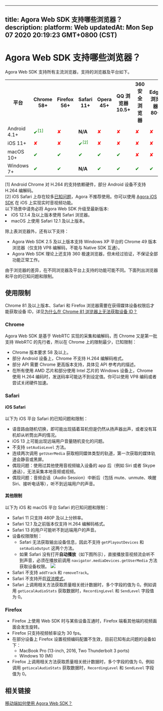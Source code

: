 
---
title: Agora Web SDK 支持哪些浏览器？
description: 
platform: Web
updatedAt: Mon Sep 07 2020 20:19:23 GMT+0800 (CST)
---
# Agora Web SDK 支持哪些浏览器？
Agora Web SDK 支持所有主流浏览器，支持的浏览器及平台如下。

<table>
  <tr>
    <th>平台</th>
    <th>Chrome 58+</th>
    <th>Firefox 56+</th>
    <th>Safari 11+</th>
    <th>Opera 45+</th>
    <th>QQ 浏览器 10.5+</th>
    <th>360 安全浏览器</th>
    <th>Edge 浏览器 80+</th>
  </tr>
  <tr>
    <td>Android 4.1+</td>
		<td><font color="green">✔<sup>[1]</sup></td>
    <td><font color="red">✘</td>
		<td><b>N/A</b></td>
    <td><font color="red">✘</td>
    <td><font color="red">✘</td>
    <td><font color="red">✘</td>
    <td><font color="red">✘</td>
  </tr>
  <tr>
    <td>iOS 11+</td>
    <td><font color="red">✘</td>
    <td><font color="red">✘</td>
		<td><font color="green">✔<sup>[2]</sup></td>
    <td><font color="red">✘</td>
    <td><font color="red">✘</td>
    <td><font color="red">✘</td>
    <td><font color="red">✘</td>
  </tr>
  <tr>
    <td>macOS 10+</td>
    <td><font color="green">✔</td>
    <td><font color="green">✔</td>
    <td><font color="green">✔</td>
    <td><font color="green">✔</td>
    <td><font color="green">✔</td>
    <td><font color="red">✘</td>
    <td><font color="red">✘</td>
  </tr>
  <tr>
    <td>Windows 7+</td>
    <td><font color="green">✔</td>
    <td><font color="green">✔</td>
		<td><b>N/A</b></td>
    <td><font color="green">✔</td>
    <td><font color="green">✔</td>
    <td><font color="green">✔</td>
    <td><font color="green">✔</td>
  </tr>
</table>

<div class="alert warning">[1] Android Chrome 对 H.264 的支持依赖硬件，部分 Android 设备不支持 H.264 编解码。<br>
	[2] iOS Safari 上存在较多<a href="../../cn/faq/browser_support.md">已知问题</a>，Agora 不推荐使用。你可以使用 <a href="https://docs.agora.io/cn/Interactive%20Broadcast/downloads">Agora iOS SDK</a> 在 iOS 上实现实时音视频功能。</div>

<div class="alert warning">以下场景中请务必将 Agora Web SDK 升级至最新版本:
	<li>iOS 12.1.4 及以上版本使用 Safari 浏览器。</li>
	<li>macOS 上使用 Safari 12.1 及以上版本。</li>
	</div>
	
除上表浏览器外，还有以下支持：

- Agora Web SDK 2.5 及以上版本支持 Windows XP 平台的 Chrome 49 版本浏览器（仅支持 VP8 编解码，不能与 Native SDK 互通）。
- Agora Web SDK 理论上还支持 360 极速浏览器，但未经过验证，不保证全部功能正常工作。

由于浏览器的差异，在不同浏览器及平台上支持的功能可能不同。下面列出浏览器和平台的已知问题和限制。

## 使用限制

Chrome 81 及以上版本、Safari 和 Firefox 浏览器需要在获得媒体设备权限后才能获取设备 ID，详见[为什么在 Chrome 81 浏览器上无法获取设备 ID？](../../cn/faq/empty_deviceId.md)

### Chrome

Agora Web SDK 是基于 WebRTC 实现的采集和编解码，而 Chrome 又是第一批支持 WebRTC 的先行者，所以在 Chrome 上的限制最少，已知限制：

- Chrome 版本要求 58 及以上。
- 部分 Android 设备上，Chrome 不支持 H.264 编解码格式。
- 部分 API 需要 Chrome 更高版本支持，具体见 API 参考内的描述。
- 在所有使用 AMD 芯片和部分使用 Intel 芯片的 Windows 设备上，Chrome 使用 H.264 编码时，发送码率可能达不到设定值。你可以使用 VP8 编码或者尝试关闭硬件加速。

### Safari

#### <a name="ios"></a>**iOS Safari**

以下为 iOS 平台 Safari 的已知问题和限制：

- 语音路由随机切换，即可能出现插着耳机但是仍然从扬声器出声，或者没有耳机却从听筒出声的情况。
- iOS 13 上可能出现远端用户音量随机变化的问题。
- 不支持 `setAudioLevel` 方法。
- 连续两次调用 `getUserMedia` 获取相同媒体类型的轨道，第一次获取的媒体轨道会静音或黑屏。
- 偶现问题：使用过其他使用音视频输入设备的 app 后（例如 Siri 或者 Skype 通话），无法采集本地音频或视频。
- 偶现问题：音频会话（Audio Session）中断后（包括 mute、unmute、唤醒 Siri、接听电话等），听不到远端用户的声音。

#### **其他限制**

以下为 iOS 和 macOS 平台 Safari 的已知问题和限制：

- Safari 11 只支持 480P 及以上分辨率。
- Safari 12.1 及之前版本仅支持 H.264 编解码格式。
- Safari 13 的用户可能听不到远端用户的声音。
- 设备权限限制：
  - Safari 无法获取输出设备信息，因此不支持 `getPlayoutDevices` 和 `setAudioOutput` 这两个方法。
  - 如果 Safari 没有打开**自动播放**（如下图所示），直接播放音视频流会听不到声音，必须在播放前调用 `navigator.mediaDevices.getUserMedia` 方法获取设备权限。
   ![](https://web-cdn.agora.io/docs-files/1591078696865)
- Safari 不支持 `addTrack` 和 `removeTrack`。
- Safari 不支持开启[双流模式](https://docs.agora.io/cn/Agora%20Platform/terms?platform=All%20Platforms#dual-stream)。
- Safari 上调用相关方法获取质量相关统计数据时，多个字段的值为 0。例如调用 `getLocalAudioStats` 获取数据时，`RecordingLevel` 和 `SendLevel` 字段值为 0。

### Firefox 

- Firefox 上使用 Web SDK 时与某些设备互通时，Firefox 端看其他端的视频画面会发生旋转。
- Firefox 只支持视频帧率设为 30 fps。
- 在部分设备上 Firefox 设置视频编码配置不生效，目前已知有此问题的设备如下：
  - MacBook Pro (13-inch, 2016, Two Thunderbolt 3 ports)
  - Windows 10 (MI)
- Firefox 上调用相关方法获取质量相关统计数据时，多个字段的值为 0。例如调用 `getLocalAudioStats` 获取数据时，`RecordingLevel` 和 `SendLevel` 字段值为 0。

## 相关链接
[移动端如何使用 Agora Web SDK？](https://docs.agora.io/cn/faq/web_on_mobile)
